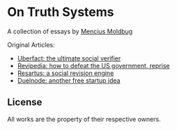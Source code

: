 # On Truth Systems

A collection of essays by [Mencius Moldbug](http://unqualified-reservations.blogspot.com/)

Original Articles:
* [Uberfact: the ultimate social verifier](http://unqualified-reservations.blogspot.com/2007/08/uberfact-ultimate-social-verifier.html)
* [Revipedia: how to defeat the US government, reprise](http://unqualified-reservations.blogspot.com/2008/01/revipedia-how-to-defeat-us-government.html)
* [Resartus: a social revision engine](http://unqualified-reservations.blogspot.com/2008/08/resartus-social-revision-engine.html)
* [Duelnode: another free startup idea](http://unqualified-reservations.blogspot.com/2007/10/duelnode-another-free-startup-idea.html)

## License

All works are the property of their respective owners.
